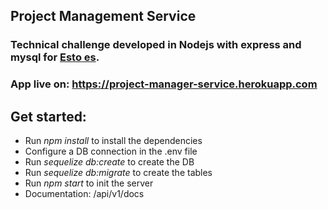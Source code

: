 ## Project Management Service
### Technical challenge developed in Nodejs with express and mysql for [Esto es][link1].

[link1]:https://www.estoes.me/

### App live on: https://project-manager-service.herokuapp.com

## Get started:
- Run *npm install* to install the dependencies
- Configure a DB connection in the .env file
- Run *sequelize db:create* to create the DB
- Run *sequelize db:migrate* to create the tables
- Run *npm start* to init the server
- Documentation: /api/v1/docs
